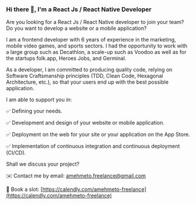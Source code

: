 ### Hi there 👋, I'm a React Js / React Native Developer

Are you looking for a React Js / React Native developer to join your team? Do you want to develop a website or a mobile application?

I am a frontend developer with 6 years of experience in the marketing, mobile video games, and sports sectors. I had the opportunity to work with a large group such as Decathlon, a scale-up such as Voodoo as well as for the startups folk.app, Heroes Jobs, and Germinal.

As a developer, I am committed to producing quality code, relying on Software Craftsmanship principles (TDD, Clean Code, Hexagonal Architecture, etc.), so that your users end up with the best possible application.

I am able to support you in:

✅ Defining your needs.

✅ Development and design of your website or mobile application.

✅ Deployment on the web for your site or your application on the App Store.

✅ Implementation of continuous integration and continuous deployment (CI/CD).

Shall we discuss your project?

✉️ Contact me by email: [amehmeto.freelance@gmail.com](mailto:amehmeto.freelance@gmail.com)

📅 Book a slot: [https://calendly.com/amehmeto-freelance](https://calendly.com/amehmeto-freelance)

